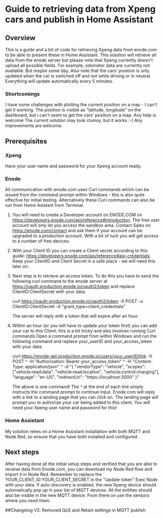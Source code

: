 # Guide to retrieving data from Xpeng cars and publish in Home Assistant

## Overview

This is a guide and a bit of code for retrieving Xpeng data from enode.com to be able to present these in Home Assistant. This solution will retrieve all data from the enode server but please note that Xpeng currently doesn't upload all possible fields. For example, odometer data are currently not available. But maybe some day.
Also note that the cars' position is only updated when the car is switched off and not while driving or in neutral. Everything will update automatically every 5 minutes. 

### Shortcomings
I have some challenges with plotting the current position on a map - I can't get it working. The position is visible as "latitude, longitude" on the dashboard, but i can't seem to get the cars' position on a map. Any help is welcome
The current solution may look clumsy, but it works :-) Any improvements are welcome.


## Prerequisites

### Xpeng

Have your user name and password for your Xpeng account ready.

### Enode

All communication with enode.com uses Curl commands which can be issued from the command prompt within Windows - this is also quite effective for initial testing. 
Alternatively these Curl commands can also be run from Home Asistant from Terminal. 
1. You will need to create a Developer account on ENODE.COM on https://developers.enode.com/api/reference#introduction.
   The free user account will only let you access the sandbox area. Contact Sales on https://enode.com/contact and ask them if your account can be upgraded to a production account.
   With a bit of luck you will get access to a number of free devices.
2. With your Client ID you can create a Client secret according to this guide: https://developers.enode.com/api/reference#api-credentials.
   Keep your ClientID and Client Secret in a safe place - we will need this later on.
4. Next step is to retrieve an access token. To do this you have to send the following curl command to the enode server at https://oauth.production.enode.io/oauth2/token and replace ClientID:ClientSecret with your data.
      
   curl https://oauth.production.enode.io/oauth2/token -X POST -u ClientID:ClientSecret -d "grant_type=client_credentials"

   The server will reply with a token that will expire after an hour.
6. Within an hour (or you will have to update your token first) you can add your car to this Client; this is a bit tricky and also involves running Curl commands
   Open a command prompt from within Windows and run the following command and replace your_userID and your_access_token with your data.

   curl https://enode-api.production.enode.io/users/your_userID/link -X POST ^
   -H "Authorization: Bearer your_access_token" ^
   -H "Content-Type: application/json" ^
   -d "{ \"vendorType\": \"vehicle\", \"scopes\": [\"vehicle:read:data\", \"vehicle:read:location\", \"vehicle:control:charging\"], \"language\": \"en-US\", \"redirectUri\": \"https://localhost:3000\" }"

   The above is one command! The ^ at the end of each line simply instructs the command prompt to continue input. Enode.com will reply with a link to a landing page that you can click on. The landing page will prompt you to authorize your car being added to this client. You will need your Xpeng user name and password for this!


### Home Assistant

My solution relies on a Home Assistant installation with both MQTT and Node Red, so ensure that you have both installed and configured.

## Next steps

After having done all the initial setup steps and verified that you are able to receive data from Enode.com, you can download my Node Red flow and import it in Node Red. Remember to replace the YOUR_CLIENT_ID:YOUR_CLIENT_SECRET in the "Update token" Exec Node with your data. If auto-discovery is enabled, the new Xpeng device should automatically pop up in your list of MQTT devices. All the entities should also be visible in the new MQTT device. From there on use the sensors where you need them.

##Changelog
V2: Removed QoS and Retain settings in MQTT publish




